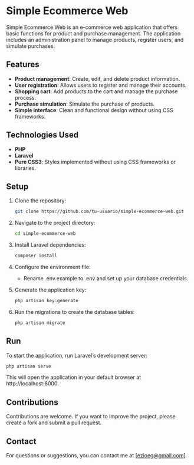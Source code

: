 # Simple Ecommerce Web

Simple Ecommerce Web is an e-commerce web application that offers basic functions for product and purchase management. The application includes an administration panel to manage products, register users, and simulate purchases.

## Features

- **Product management**: Create, edit, and delete product information.
- **User registration**: Allows users to register and manage their accounts.
- **Shopping cart**: Add products to the cart and manage the purchase process.
- **Purchase simulation**: Simulate the purchase of products.
- **Simple interface**: Clean and functional design without using CSS frameworks.

## Technologies Used

- **PHP**
- **Laravel**
- **Pure CSS3**: Styles implemented without using CSS frameworks or libraries.

## Setup

1. Clone the repository:

   ```bash
   git clone https://github.com/tu-usuario/simple-ecommerce-web.git


2. Navigate to the project directory:

   ```bash
   cd simple-ecommerce-web

3. Install Laravel dependencies:

   ```bash
   composer install

4. Configure the environment file:

    * Rename .env.example to .env and set up your database credentials.

5. Generate the application key:

   ```bash
   php artisan key:generate

6. Run the migrations to create the database tables:

   ```bash
   php artisan migrate
   
## Run
To start the application, run Laravel’s development server:

   ```bash
   php artisan serve
   ```
This will open the application in your default browser at http://localhost:8000.

## Contributions

Contributions are welcome. If you want to improve the project, please create a fork and submit a pull request.

## Contact

For questions or suggestions, you can contact me at [ezioeg@gmail.com].
